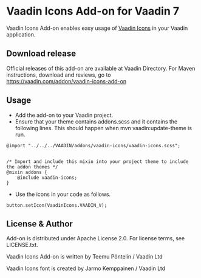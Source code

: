 # Vaadin Icons Add-on for Vaadin 7

Vaadin Icons Add-on enables easy usage of [Vaadin Icons](https://vaadin.com/font-icons) in your Vaadin application.

## Download release

Official releases of this add-on are available at Vaadin Directory. For Maven instructions, download and reviews, go to https://vaadin.com/addon/vaadin-icons-add-on

## Usage

* Add the add-on to your Vaadin project.
* Ensure that your theme contains addons.scss and it contains the following lines. This should happen when mvn vaadin:update-theme is run.
```
@import "../../../VAADIN/addons/vaadin-icons/vaadin-icons.scss";


/* Import and include this mixin into your project theme to include the addon themes */
@mixin addons {
	@include vaadin-icons;
}
```
* Use the icons in your code as follows.
```
button.setIcon(VaadinIcons.VAADIN_V);
```


## License & Author

Add-on is distributed under Apache License 2.0. For license terms, see LICENSE.txt.

Vaadin Icons Add-on is written by Teemu Pöntelin / Vaadin Ltd

Vaadin Icons font is created by Jarmo Kemppainen / Vaadin Ltd
